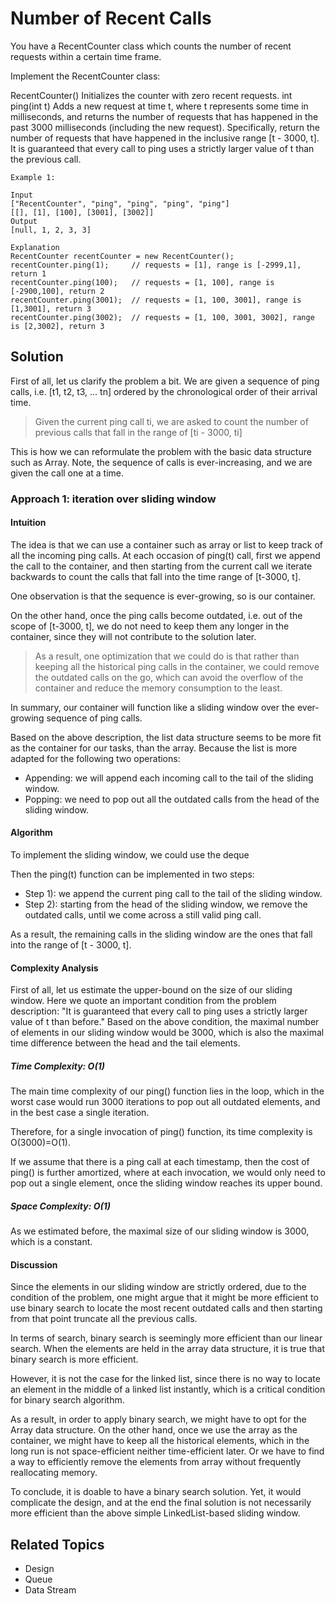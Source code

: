 # Number of Recent Calls

You have a RecentCounter class which counts the number of recent requests within a certain time frame.

Implement the RecentCounter class:

RecentCounter() Initializes the counter with zero recent requests.
int ping(int t) Adds a new request at time t, where t represents some time in milliseconds, and returns the number of
requests that has happened in the past 3000 milliseconds (including the new request). Specifically, return the number of
requests that have happened in the inclusive range [t - 3000, t].
It is guaranteed that every call to ping uses a strictly larger value of t than the previous call.

```plain
Example 1:

Input
["RecentCounter", "ping", "ping", "ping", "ping"]
[[], [1], [100], [3001], [3002]]
Output
[null, 1, 2, 3, 3]

Explanation
RecentCounter recentCounter = new RecentCounter();
recentCounter.ping(1);     // requests = [1], range is [-2999,1], return 1
recentCounter.ping(100);   // requests = [1, 100], range is [-2900,100], return 2
recentCounter.ping(3001);  // requests = [1, 100, 3001], range is [1,3001], return 3
recentCounter.ping(3002);  // requests = [1, 100, 3001, 3002], range is [2,3002], return 3
```

## Solution

First of all, let us clarify the problem a bit. We are given a sequence of ping calls, i.e. [t1, t2, t3, ... tn]
ordered by the chronological order of their arrival time.

> Given the current ping call ti, we are asked to count the number of previous calls that fall in the range of
[ti - 3000, ti]

This is how we can reformulate the problem with the basic data structure such as Array. Note, the sequence of calls
is ever-increasing, and we are given the call one at a time.

### Approach 1: iteration over sliding window

#### Intuition

The idea is that we can use a container such as array or list to keep track of all the incoming ping calls.
At each occasion of ping(t) call, first we append the call to the container, and then starting from the current call
we iterate backwards to count the calls that fall into the time range of [t-3000, t].

One observation is that the sequence is ever-growing, so is our container.

On the other hand, once the ping calls become outdated, i.e. out of the scope of [t-3000, t], we do not need to
keep them any longer in the container, since they will not contribute to the solution later.

> As a result, one optimization that we could do is that rather than keeping all the historical ping calls in the
> container, we could remove the outdated calls on the go, which can avoid the overflow of the container and reduce
> the memory consumption to the least.

In summary, our container will function like a sliding window over the ever-growing sequence of ping calls.

Based on the above description, the list data structure seems to be more fit as the container for our tasks,
than the array. Because the list is more adapted for the following two operations:

- Appending: we will append each incoming call to the tail of the sliding window.
- Popping: we need to pop out all the outdated calls from the head of the sliding window.

#### Algorithm

To implement the sliding window, we could use the deque

Then the ping(t) function can be implemented in two steps:

- Step 1): we append the current ping call to the tail of the sliding window.
- Step 2): starting from the head of the sliding window, we remove the outdated calls, until we come across a
  still valid ping call.

As a result, the remaining calls in the sliding window are the ones that fall into the range of [t - 3000, t].

#### Complexity Analysis

First of all, let us estimate the upper-bound on the size of our sliding window. Here we quote an important
condition from the problem description: "It is guaranteed that every call to ping uses a strictly larger value of t
than before." Based on the above condition, the maximal number of elements in our sliding window would be 3000,
which is also the maximal time difference between the head and the tail elements.

##### Time Complexity: O(1)

The main time complexity of our ping() function lies in the loop, which in the worst case would run 3000
iterations to pop out all outdated elements, and in the best case a single iteration.

Therefore, for a single invocation of ping() function, its time complexity is O(3000)=O(1).

If we assume that there is a ping call at each timestamp, then the cost of ping() is further amortized,
where at each invocation, we would only need to pop out a single element, once the sliding window reaches its
upper bound.

##### Space Complexity: O(1)

As we estimated before, the maximal size of our sliding window is 3000, which is a constant.

#### Discussion

Since the elements in our sliding window are strictly ordered, due to the condition of the problem, one might argue that
it might be more efficient to use binary search to locate the most recent outdated calls and then starting from that
point truncate all the previous calls.

In terms of search, binary search is seemingly more efficient than our linear search.
When the elements are held in the array data structure, it is true that binary search is more efficient.

However, it is not the case for the linked list, since there is no way to locate an element in the middle of a linked
list instantly, which is a critical condition for binary search algorithm.

As a result, in order to apply binary search, we might have to opt for the Array data structure.
On the other hand, once we use the array as the container, we might have to keep all the historical elements, which in
the long run is not space-efficient neither time-efficient later.
Or we have to find a way to efficiently remove the elements from array without frequently reallocating memory.

To conclude, it is doable to have a binary search solution.
Yet, it would complicate the design, and at the end the final solution is not necessarily more efficient than the above
simple LinkedList-based sliding window.

## Related Topics

- Design
- Queue
- Data Stream
